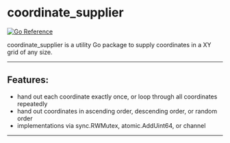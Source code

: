 # coordinate_supplier

[![Go Reference](https://pkg.go.dev/badge/github.com/robkau/coordinate_supplier.svg)](https://pkg.go.dev/github.com/robkau/coordinate_supplier)

coordinate_supplier is a utility Go package to supply coordinates in a XY grid of any size.

----
## Features:
 - hand out each coordinate exactly once, or loop through all coordinates repeatedly
 - hand out coordinates in ascending order, descending order, or random order
 - implementations via sync.RWMutex, atomic.AddUint64, or channel
----